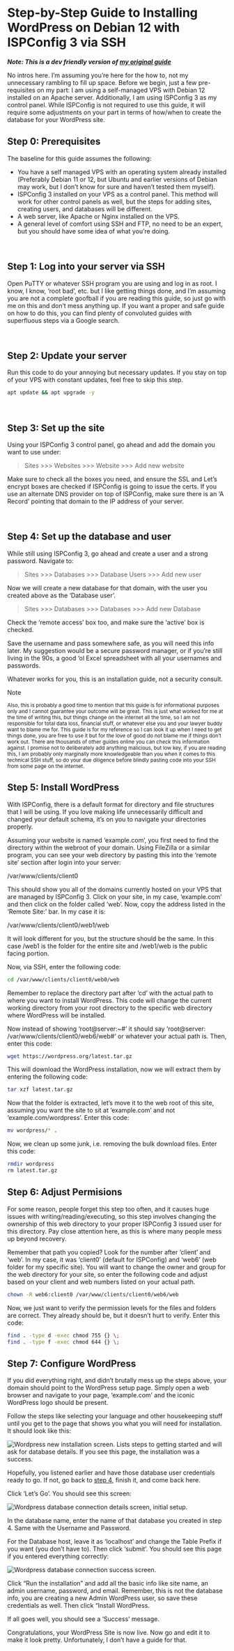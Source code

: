 # Step-by-Step Guide to Installing WordPress on Debian 12 with ISPConfig 3 via SSH
***Note: This is a dev friendly version of [my original guide](https://sherafy.com/step-by-step-guide-to-installing-wordpress-on-debian-12-with-ispconfig-3-via-ssh/)***

No intros here. I’m assuming you’re here for the how to, not my unnecessary rambling to fill up space. Before we begin, just a few pre-requisites on my part: I am using a self-managed VPS with Debian 12 installed on an Apache server. Additionally, I am using ISPConfig 3 as my control panel. While ISPConfig is not required to use this guide, it will require some adjustments on your part in terms of how/when to create the database for your WordPress site.
<br>
## Step 0: Prerequisites

The baseline for this guide assumes the following:
* You have a self managed VPS with an operating system already installed (Preferably Debian 11 or 12, but Ubuntu and earlier versions of Debian may work, but I don’t know for sure and haven’t tested them myself).
* ISPConfig 3 installed on your VPS as a control panel. This method will work for other control panels as well, but the steps for adding sites, creating users, and databases will be different.
* A web server, like Apache or Nginx installed on the VPS.
* A general level of comfort using SSH and FTP, no need to be an expert, but you should have some idea of what you’re doing.
  
<br>

## Step 1: Log into your server via SSH
Open PuTTY or whatever SSH program you are using and log in as root. I know, I know, ‘root bad’, etc. but I like getting things done, and I’m assuming you are not a complete goofball if you are reading this guide, so just go with me on this and don’t mess anything up. If you want a proper and safe guide on how to do this, you can find plenty of convoluted guides with superfluous steps via a Google search.

<br>

## Step 2: Update your server
Run this code to do your annoying but necessary updates. If you stay on top of your VPS with constant updates, feel free to skip this step.

```bash
apt update && apt upgrade -y
```

<br>

## Step 3: Set up the site
Using your ISPConfig 3 control panel, go ahead and add the domain you want to use under:

> Sites >>> Websites >>> Website >>> Add new website

Make sure to check all the boxes you need, and ensure the SSL and Let’s encrypt boxes are checked if ISPConfig is going to issue the certs. If you use an alternate DNS provider on top of ISPConfig, make sure there is an ‘A Record’ pointing that domain to the IP address of your server.

<br>

## Step 4: Set up the database and user
While still using ISPConfig 3, go ahead and create a user and a strong password. Navigate to:

> Sites >>> Databases >>> Database Users >>> Add new user

Now we will create a new database for that domain, with the user you created above as the ‘Database user’.

> Sites >>> Databases >>> Databases >>> Add new Database

Check the ‘remote access’ box too, and make sure the ‘active’ box is checked.  

Save the username and pass somewhere safe, as you will need this info later. My suggestion would be a secure password manager, or if you’re still living in the 90s, a good ‘ol Excel spreadsheet with all your usernames and passwords.  

Whatever works for you, this is an installation guide, not a security consult.

> [!Note]
>  <sup>Also, this is probably a good time to mention that this guide is for informational purposes only and I cannot guarantee your outcome will be great. This is just what worked for me at the time of writing this, but things change on the internet all the time, so I am not responsible for total data loss, financial stuff, or whatever else you and your lawyer buddy want to blame me for. This guide is for my reference so I can look it up when I need to get things done, you are free to use it but for the love of good do not blame me if things don’t work out. There are thousands of other guides online you can check this information against. I promise not to deliberately add anything malicious, but low key, if you are reading this, I am probably only marginally more knowledgeable than you when it comes to this technical SSH stuff, so do your due diligence before blindly pasting code into your SSH from some page on the internet.</sup>

## Step 5: Install WordPress

With ISPConfig, there is a default format for directory and file structures that I will be using. If you love making life unnecessarily difficult and changed your default schema, it’s on you to navigate your directories properly.

Assuming your website is named ‘example.com’, you first need to find the directory within the webroot of your domain. Using FileZilla or a similar program, you can see your web directory by pasting this into the ‘remote site’ section after login into your server:

<div class="field"><span contenteditable="true">/var/www/clients/client0</span></div>

This should show you all of the domains currently hosted on your VPS that are managed by ISPConfig 3. Click on your site, in my case, ‘example.com’ and then click on the folder called ‘web’. Now, copy the address listed in the ‘Remote Site:’ bar. In my case it is:

<div class="field"><span contenteditable="true">/var/www/clients/client0/web1/web</span></div>

It will look different for you, but the structure should be the same. In this case /web1 is the folder for the entire site and /web1/web is the public facing portion.  

Now, via SSH, enter the following code:

```bash
cd /var/www/clients/client0/web0/web
```

Remember to replace the directory part after ‘cd’ with the actual path to where you want to install WordPress. This code will change the current working directory from your root directory to the specific web directory where WordPress will be installed.

Now instead of showing ‘root@server:~#‘ it should say ‘root@server: /var/www/clients/client0/web6/web#‘ or whatever your actual path is. Then, enter this code:

```bash
wget https://wordpress.org/latest.tar.gz
```

This will download the WordPress installation, now we will extract them by entering the following code:

```bash
tar xzf latest.tar.gz
```

Now that the folder is extracted, let’s move it to the web root of this site, assuming you want the site to sit at ‘example.com’ and not ‘example.com/wordpress’. Enter this code:

```bash
mv wordpress/* .
```

Now, we clean up some junk, i.e. removing the bulk download files. Enter this code:

```bash
rmdir wordpress
rm latest.tar.gz
```

## Step 6: Adjust Permisions
For some reason, people forget this step too often, and it causes huge issues with writing/reading/executing, so this step involves changing the ownership of this web directory to your proper ISPConfig 3 issued user for this directory. Pay close attention here, as this is where many people mess up beyond recovery.   

Remember that path you copied? Look for the number after ‘client’ and ‘web’. In my case, it was ‘client0’ (default for ISPConfig) and ‘web6’ (web folder for my specific site). You will want to change the owner and group for the web directory for your site, so enter the following code and adjust based on your client and web numbers listed on your actual path.

```bash
chown -R web6:client0 /var/www/clients/client0/web6/web
```

Now, we just want to verify the permission levels for the files and folders are correct. They already should be, but it doesn’t hurt to verify. Enter this code:

```bash
find . -type d -exec chmod 755 {} \;
find . -type f -exec chmod 644 {} \;
```

## Step 7: Configure WordPress

If you did everything right, and didn’t brutally mess up the steps above, your domain should point to the WordPress setup page. Simply open a web browser and navigate to your page, ‘example.com’ and the iconic WordPress logo should be present.  

Follow the steps like selecting your language and other housekeeping stuff until you get to the page that shows you what you will need for installation. It should look like this:

![Wordpress new installation screen. Lists steps to getting started and will ask for database details. If you see this page, the installation was a success.](https://sherafy.com/data/uploads/2024/03/image.png "WordPress New Installation Screen")

Hopefully, you listened earlier and have those database user credentials ready to go. If not, go back to [step 4](#step-4-set-up-the-database-and-user), finish it, and come back here.  

Click ‘Let’s Go’. You should see this screen:

![Wordpress database connection details screen, initial setup.](https://sherafy.com/data/uploads/2024/03/image-1.png "Wordpress database connection details screen")

In the database name, enter the name of that database you created in step 4. Same with the Username and Password.

For the Database host, leave it as ‘localhost’ and change the Table Prefix if you want (you don’t have to). Then click ‘submit’. You should see this page if you entered everything correctly:

![Wordpress database connection success screen.](https://sherafy.com/data/uploads/2024/03/image-2.png "WordPress database connection success screen")

Click “Run the installation” and add all the basic info like site name, an admin username, password, and email. Remember, this is not the database info, you are creating a new Admin WordPress user, so save these credentials as well. Then click “Install WordPress.  

If all goes well, you should see a ‘Success’ message.  

Congratulations, your WordPress Site is now live. Now go and edit it to make it look pretty. Unfortunately, I don’t have a guide for that.
